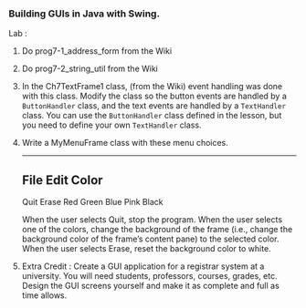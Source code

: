 ### Building GUIs in Java with Swing.

Lab :

1. Do   prog7-1_address_form from the Wiki

2. Do   prog7-2_string_util from the Wiki

3. In the Ch7TextFrame1 class, (from the Wiki) event handling
was done with this class. Modify the class so the button
events are handled by a `ButtonHandler` class, and the text events are handled by a
`TextHandler` class. You can use the `ButtonHandler`
class defined in the lesson, but you need to define your own `TextHandler` class.

4. Write a MyMenuFrame class with these menu choices.

    ----------------------------------------------------------
    File                  Edit               Color
    ----------------------------------------------------------
    Quit                 Erase             Red
    Green
    Blue
    Pink
    Black

    When the user selects Quit, stop the program.  When the user selects one of the colors, change
    the background of the frame (i.e., change the background color of the frame’s content pane)
    to the selected color.  When the user selects Erase, reset the background color to white.

5. Extra Credit :  Create a GUI application for a registrar system at a university.  You will need
students, professors, courses, grades, etc.  Design the GUI screens yourself
and make it as complete and full as time allows.